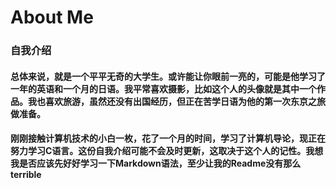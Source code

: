 # About Me

### 自我介绍
#### 总体来说，就是一个平平无奇的大学生。或许能让你眼前一亮的，可能是他学习了一年的英语和一个月的日语。我平常喜欢摄影，比如这个人的头像就是其中一个作品。我也喜欢旅游，虽然还没有出国经历，但正在苦学日语为他的第一次东京之旅做准备。
#### 刚刚接触计算机技术的小白一枚，花了一个月的时间，学习了计算机导论，现正在努力学习C语言。这份自我介绍可能不会及时更新，这取决于这个人的记性。我想我是否应该先好好学习一下Markdown语法，至少让我的Readme没有那么terrible

